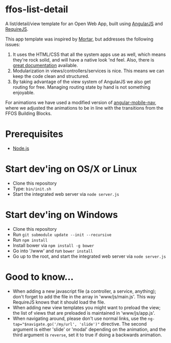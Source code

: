 # ffos-list-detail

A list/detail/view template for an Open Web App,
built using [AngularJS](http://angularjs.org/) and [RequireJS](http://requirejs.org/).

This app template was inspired by [Mortar](https://github.com/mozilla/mortar-list-detail), 
but addresses the following issues:

1. It uses the HTML/CSS that all the system apps use as well, 
    which means they're rock solid, and will have a native look 'nd feel.
    Also, there is [great documentation](http://buildingfirefoxos.com) available.
2. Modularization in views/controllers/services is nice. 
    This means we can keep the code clean and structured.
3. By taking advantage of the view system of AngularJS we also get routing for free.
    Managing routing state by hand is not something enjoyable.

For animations we have used a modified version of [angular-mobile-nav](http://github.com/ajoslin/angular-mobile-nav),
where we adjusted the animations to be in line with the transitions from the FFOS Building Blocks.

# Prerequisites

* [Node.js](http://nodejs.org/)

# Start dev'ing on OS/X or Linux

* Clone this repository
* Type: `bin/init.sh`
* Start the integrated web server via `node server.js`

# Start dev'ing on Windows

* Clone this repository
* Run `git submodule update --init --recursive`
* Run `npm install`
* Install bower via `npm install -g bower`
* Go into '/www' and run `bower install`
* Go up to the root, and start the integrated web server via `node server.js`

# Good to know...

* When adding a new javascript file (a controller, a service, anything);
don't forget to add the file in the array in 'www/js/main.js'.
This way RequireJS knows that it should load the file.
* When adding new view templates you might want to preload the view;
the list of views that are preloaded is maintained in 'www/js/app.js'.
* When navigating around, please don't use normal links,
use the `ng-tap="$navigate.go('/my/url', 'slide')"` directive.
The second argument is either 'slide' or 'modal' depending on the animation,
and the third argument is `reverse`, set it to true if doing a backwards animation.